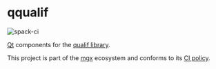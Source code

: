 # qqualif

![spack-ci](https://github.com/LIHPC-Computational-Geometry/qqualif/actions/workflows/spack-ci.yml/badge.svg)

[Qt](https://www.qt.io/) components for the [qualif library](https://github.com/LIHPC-Computational-Geometry/qualif).

This project is part of the [mgx](https://github.com/LIHPC-Computational-Geometry/mgx) ecosystem and conforms to its [CI policy](https://github.com/LIHPC-Computational-Geometry/spack_recipes_meshing#ci-and-versioning-policy-of-mgx-ecosystem-projects).